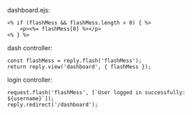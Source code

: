 dashboard.ejs:

	<% if (flashMess && flashMess.length > 0) { %>
		<p><%= flashMess[0] %></p>
	<% } %>

dash controller:

	const flashMess = reply.flash('flashMess');
	return reply.view('dashboard', { flashMess });

login controller:

	request.flash('flashMess', [`User logged in successfully: ${username}`]);
	reply.redirect('/dashboard');
